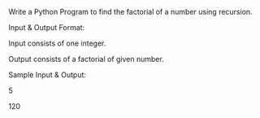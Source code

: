 Write a Python Program to find the factorial of a number using recursion.

Input & Output Format:

Input consists of one integer.

Output consists of a factorial of given number.

Sample Input & Output:

5

120

